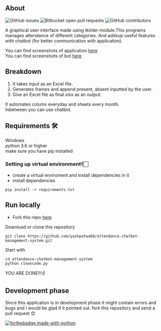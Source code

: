 ## About
![GitHub issues](https://img.shields.io/github/issues-raw/yashpatwa60/attendance-chatbot-management-system?style=flat-square)
![Bitbucket open pull requests](https://img.shields.io/bitbucket/pr-raw/yashpatwa60/attendance-chatbot-management-system)
![GitHub contributors](https://img.shields.io/github/contributors/yashpatwa60/attendance-chatbot-management-system)

A graphical user interface made using tkinter module.This programs manages attendance of different categories.
And addsup useful features with chatbot (for better communication with application).

You can find screenshots of application [here](https://www.linkedin.com/in/yash-patwa-558ab619b/)  
You can find screenshots of bot [here](https://www.linkedin.com/in/yash-patwa-558ab619b/)




## Breakdown
1. It takes input as an Excel file.
2. Generates frames and append present, absent inputted by the user.
3. Give an Excel file as final.xlsx as an output. 
 
It automates colums everyday and sheets every month.  
Inbetween you can use chatbot.  



## Requirements 🛠
Windows  
python 3.6 or higher  
make sure you have pip installed  

### Setting up virtual environment👇🏻

* create a virtual enviroment and install dependencies in it   
* install dependencies  
```
pip install -r requirements.txt
```




## Run locally
* Fork this repo [here](https://github.com/yashpatwa60/attendance-chatbot-management-system/fork)  
 
Download or clone this repository
```
git clone https://github.com/yashpatwa60/attendance-chatbot-management-system.git
```
Start with
```
cd attendance-chatbot-management-system
python cleancode.py
```
YOU ARE DONE!!!✌




## Development phase
Since this application is in development phase it might contain errors and bugs and I would be glad if it pointed out.
fork this repository and send a pull request 😊  


[![forthebadge made-with-python](http://ForTheBadge.com/images/badges/made-with-python.svg)](https://www.python.org/)


